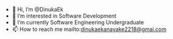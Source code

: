 - 👋 Hi, I’m @DinukaEk
- 👀 I’m interested in Software Development
- 🌱 I’m currently Software Engineering Undergraduate
- 📫 How to reach me mailto:dinukaekanayake2218@gmai.com
